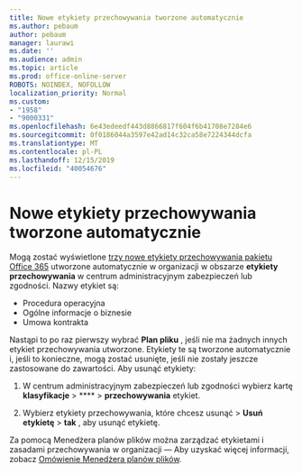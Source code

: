 ```yaml
---
title: Nowe etykiety przechowywania tworzone automatycznie
ms.author: pebaum
author: pebaum
manager: laurawi
ms.date: ''
ms.audience: admin
ms.topic: article
ms.prod: office-online-server
ROBOTS: NOINDEX, NOFOLLOW
localization_priority: Normal
ms.custom:
- "1958"
- "9000331"
ms.openlocfilehash: 6e43edeedf443d8866817f604f6b41708e7284e6
ms.sourcegitcommit: 0f0186044a3597e42ad14c32ca58e7224344dcfa
ms.translationtype: MT
ms.contentlocale: pl-PL
ms.lasthandoff: 12/15/2019
ms.locfileid: "40054676"
---
```

# <a name="new-retention-labels-created-automatically"></a>Nowe etykiety przechowywania tworzone automatycznie

Mogą zostać wyświetlone [trzy nowe etykiety przechowywania pakietu Office 365](https://docs.microsoft.com/office365/securitycompliance/file-plan-manager#default-retention-labels-and-label-policy) utworzone automatycznie w organizacji w obszarze **etykiety przechowywania** w centrum administracyjnym zabezpieczeń lub zgodności. Nazwy etykiet są:

- Procedura operacyjna
- Ogólne informacje o biznesie
- Umowa kontrakta

Nastąpi to po raz pierwszy wybrać **Plan pliku** , jeśli nie ma żadnych innych etykiet przechowywania utworzone. Etykiety te są tworzone automatycznie i, jeśli to konieczne, mogą zostać usunięte, jeśli nie zostały jeszcze zastosowane do zawartości. Aby usunąć etykiety:

1. W centrum administracyjnym zabezpieczeń lub zgodności wybierz kartę **klasyfikacje** > **** > **przechowywania** etykiet.

1. Wybierz etykiety przechowywania, które chcesz usunąć > **Usuń etykietę** > **tak** , aby usunąć etykietę.

Za pomocą Menedżera planów plików można zarządzać etykietami i zasadami przechowywania w organizacji — Aby uzyskać więcej informacji, zobacz [Omówienie Menedżera planów plików](https://docs.microsoft.com/office365/securitycompliance/file-plan-manager).